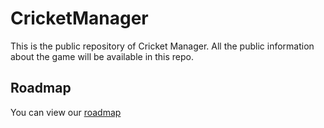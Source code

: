 # CricketManager
This is the public repository of Cricket Manager. All the public information about the game will be available in this repo.
## Roadmap
You can view our [roadmap](https://github.com/orgs/CricketManager/projects/1)
